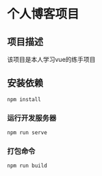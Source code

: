 # 个人博客项目

## 项目描述

该项目是本人学习vue的练手项目

## 安装依赖

```中文
npm install 
```

### 运行开发服务器
```
npm run serve
```

### 打包命令
```
npm run build
```

